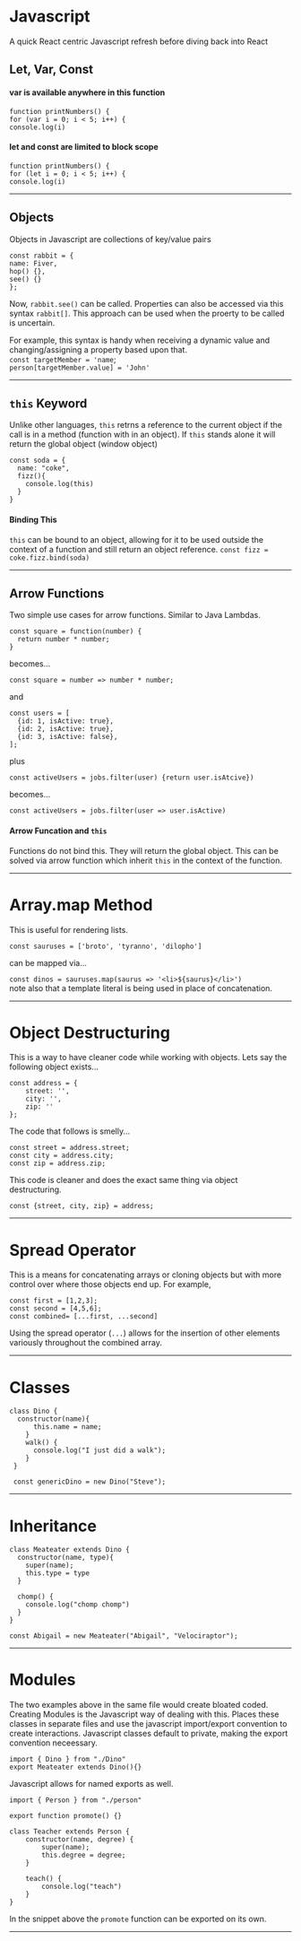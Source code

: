 # Javascript

A quick React centric Javascript refresh before diving back into React

## Let, Var, Const
#### var is available anywhere in this function
`function printNumbers() {`<br>
`for (var i = 0; i < 5; i++) {`<br>
`console.log(i)`<br>

#### let and const are limited to block scope
`function printNumbers() {`<br>
`for (let i = 0; i < 5; i++) {`<br>
`console.log(i)`<br>

---

## Objects
Objects in Javascript are collections of key/value pairs

`const rabbit = {`<br>
`name: Fiver,`<br>
`hop() {},`<br>
`see() {}`<br>
`};`<br>

Now, `rabbit.see()` can be called. Properties can also be accessed via this syntax `rabbit[]`. This approach can be used when the proerty to be called is uncertain.

For example, this syntax is handy when receiving a dynamic value and changing/assigning a property based upon that.<br>
`const targetMember = 'name`;<br>
`person[targetMember.value] = 'John'`<br>

---

## `this` Keyword
Unlike other languages, `this` retrns a reference to the current object if the call is in a method (function with in an object).
If `this` stands alone it will return the global object (window object)

```
const soda = {
  name: "coke",
  fizz(){
    console.log(this)
  }
}
```

#### Binding This
`this` can be bound to an object, allowing for it to be used outside the context of a function and still return an object reference.
`const fizz = coke.fizz.bind(soda)`

---

## Arrow Functions
Two simple use cases for arrow functions. Similar to Java Lambdas.

```
const square = function(number) {
  return number * number;
}
```
becomes...

`const square = number => number * number;`

and
```
const users = [
  {id: 1, isActive: true},
  {id: 2, isActive: true},
  {id: 3, isActive: false},
];
```
plus <br>

`const activeUsers = jobs.filter(user) {return user.isAtcive})`<br>

becomes...<br>

`const activeUsers = jobs.filter(user => user.isActive)`

#### Arrow Funcation and `this`
Functions do not bind this. They will return the global object. This can be solved via arrow function which inherit `this` in the context of the function.

---

# Array.map Method
This is useful for rendering lists.<br>

`const sauruses = ['broto', 'tyranno', 'dilopho']`<br>

can be mapped via...  

`const dinos = sauruses.map(saurus => '<li>${saurus}</li>')`<br>
note also that a template literal is being used in place of concatenation.<br>

---

# Object Destructuring
This is a way to have cleaner code while working with objects. Lets say the following object exists...  
```
const address = {
    street: '',
    city: '',
    zip: ''
};
```

The code that follows is smelly...  

```
const street = address.street;
const city = address.city;
const zip = address.zip;
```

This code is cleaner and does the exact same thing via object destructuring.

`const {street, city, zip} = address;`

---

# Spread Operator
This is a means for concatenating arrays or cloning objects but with more control over where those objects end up.
For example,  

```
const first = [1,2,3];
const second = [4,5,6];
const combined= [...first, ...second]
```

Using the spread operator (`...`) allows for the insertion of other elements variously throughout the combined array.

---

# Classes

```
class Dino {
  constructor(name){
      this.name = name;
    }
    walk() {
      console.log("I just did a walk");
    }
 }
 
 const genericDino = new Dino("Steve");
```

---

# Inheritance

```
class Meateater extends Dino {
  constructor(name, type){
    super(name);
    this.type = type
  }
  
  chomp() {
    console.log("chomp chomp")
  }
}

const Abigail = new Meateater("Abigail", "Velociraptor");
```

---

# Modules
The two examples above in the same file would create bloated coded. Creating Modules is the Javascript way of dealing with this. Places these classes in separate files and use the javascript import/export convention to create interactions. Javascript classes default to private, making the export convention neceessary.

```
import { Dino } from "./Dino"
export Meateater extends Dino(){}
```

Javascript allows for named exports as well. 

```
import { Person } from "./person"

export function promote() {}

class Teacher extends Person {
    constructor(name, degree) {
        super(name);
        this.degree = degree;
    }

    teach() {
        console.log("teach")
    }
}
```

In the snippet above the `promote` function can be exported on its own.

---
